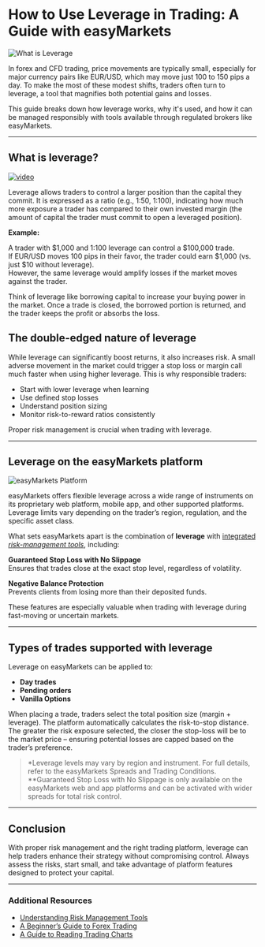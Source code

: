 <!--meta
title: How to Use Leverage in Trading: A Guide with easyMarkets 
slug: how-to-use-leverage-in-trading-a-guide-with- easymarkets
canonical_url: https://www.easymarkets.com/eu/learn-centre/discover-trading/what-is-leverage/
date: 2025-10-17
keywords: [what is leverage,how to use leverage,forex leverage explained,trading with leverage,leverage on easyMarkets]
primary-keyword: what is leverage
meta_description: Understand how leverage works in forex trading, how to calculate it, and how easyMarkets helps traders use leverage with built-in risk protections.
seo_keywords: what is leverage,how to use leverage,forex leverage explained,trading with leverage,leverage on easyMarkets
"og_image": "https://github.com/user-attachments/assets/ae3951fd-ed2c-4818-be29-a4434a553cab",
  "images": [
    "https://github.com/user-attachments/assets/ae3951fd-ed2c-4818-be29-a4434a553cab"],
  "twitter_card": "easyMarkets"
-->

# How to Use Leverage in Trading: A Guide with easyMarkets

![What is Leverage](https://github.com/user-attachments/assets/e68b65d7-3685-4939-bb6c-c7e5b7b1c6d9)

In forex and CFD trading, price movements are typically small, especially for major currency pairs like EUR/USD, which may move just 100 to 150 pips a day. To make the most of these modest shifts, traders often turn to leverage, a tool that magnifies both potential gains and losses.

This guide breaks down how leverage works, why it's used, and how it can be managed responsibly with tools available through regulated brokers like easyMarkets.

---

## What is leverage?


[![video](https://github.com/user-attachments/assets/df425067-d522-4935-97c8-54000558f86b)](https://www.easymarkets.com/eu/learn-centre/discover-trading/what-is-leverage/)

Leverage allows traders to control a larger position than the capital they commit. It is expressed as a ratio (e.g., 1:50, 1:100), indicating how much more exposure a trader has compared to their own invested margin (the amount of capital the trader must commit to open a leveraged position).

**Example:**

A trader with $1,000 and 1:100 leverage can control a $100,000 trade.  
If EUR/USD moves 100 pips in their favor, the trader could earn $1,000 (vs. just $10 without leverage).  
However, the same leverage would amplify losses if the market moves against the trader.  

Think of leverage like borrowing capital to increase your buying power in the market. Once a trade is closed, the borrowed portion is returned, and the trader keeps the profit or absorbs the loss.

## The double-edged nature of leverage

While leverage can significantly boost returns, it also increases risk. A small adverse movement in the market could trigger a stop loss or margin call much faster when using higher leverage. This is why responsible traders:

- Start with lower leverage when learning  
- Use defined stop losses  
- Understand position sizing  
- Monitor risk-to-reward ratios consistently  

Proper risk management is crucial when trading with leverage.

---

## Leverage on the easyMarkets platform

![easyMarkets Platform](https://github.com/user-attachments/assets/7164c73c-aa18-441f-a31d-2b235ecd331c)

easyMarkets offers flexible leverage across a wide range of instruments on its proprietary web platform, mobile app, and other supported platforms. Leverage limits vary depending on the trader’s region, regulation, and the specific asset class.

What sets easyMarkets apart is the combination of **leverage** with [integrated *risk-management tools*](https://www.easymarkets.com/eu/trading-conditions/), including:

**Guaranteed Stop Loss with No Slippage**  
Ensures that trades close at the exact stop level, regardless of volatility.

**Negative Balance Protection**  
Prevents clients from losing more than their deposited funds.

These features are especially valuable when trading with leverage during fast-moving or uncertain markets.

---

## Types of trades supported with leverage

Leverage on easyMarkets can be applied to:

- **Day trades**  
- **Pending orders**  
- **Vanilla Options**  

When placing a trade, traders select the total position size (margin + leverage). The platform automatically calculates the risk-to-stop distance. The greater the risk exposure selected, the closer the stop-loss will be to the market price – ensuring potential losses are capped based on the trader’s preference.

> *Leverage levels may vary by region and instrument. For full details, refer to the easyMarkets Spreads and Trading Conditions.  
> **Guaranteed Stop Loss with No Slippage is only available on the easyMarkets web and app platforms and can be activated with wider spreads for total risk control.

---

## Conclusion

With proper risk management and the right trading platform, leverage can help traders enhance their strategy without compromising control. Always assess the risks, start small, and take advantage of platform features designed to protect your capital.

---

### Additional Resources

- [Understanding Risk Management Tools](https://github.com/JohnnyMTP/easyMarkets/blob/main/Risk%20Management%20Tools%20at%20easyMarkets.md)
- [A Beginner’s Guide to Forex Trading](https://github.com/JohnnyMTP/easyMarkets/blob/main/Forex%20Trading%20For%20Beginners.md)
- [A Guide to Reading Trading Charts](https://github.com/JohnnyMTP/easyMarkets/blob/main/A%20Beginner's%20Guide%20to%20Reading%20Trading%20Charts.md)
